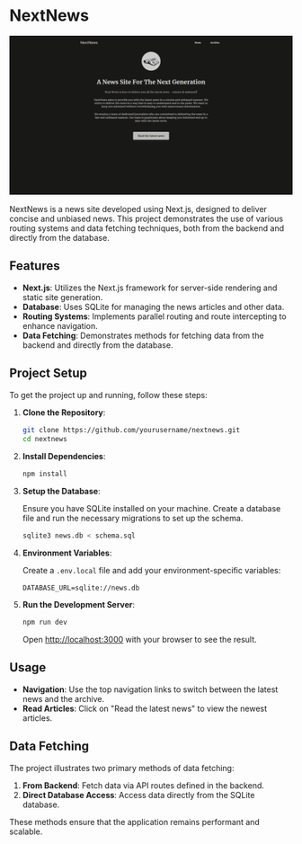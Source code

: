 # NextNews

![alt text](image.png)

NextNews is a news site developed using Next.js, designed to deliver concise and unbiased news. This project demonstrates the use of various routing systems and data fetching techniques, both from the backend and directly from the database.

## Features

- **Next.js**: Utilizes the Next.js framework for server-side rendering and static site generation.
- **Database**: Uses SQLite for managing the news articles and other data.
- **Routing Systems**: Implements parallel routing and route intercepting to enhance navigation.
- **Data Fetching**: Demonstrates methods for fetching data from the backend and directly from the database.

## Project Setup

To get the project up and running, follow these steps:

1. **Clone the Repository**:

   ```bash
   git clone https://github.com/yourusername/nextnews.git
   cd nextnews
   ```

2. **Install Dependencies**:

   ```bash
   npm install
   ```

3. **Setup the Database**:

   Ensure you have SQLite installed on your machine. Create a database file and run the necessary migrations to set up the schema.

   ```bash
   sqlite3 news.db < schema.sql
   ```

4. **Environment Variables**:

   Create a `.env.local` file and add your environment-specific variables:

   ```env
   DATABASE_URL=sqlite://news.db
   ```

5. **Run the Development Server**:

   ```bash
   npm run dev
   ```

   Open [http://localhost:3000](http://localhost:3000) with your browser to see the result.

## Usage

- **Navigation**: Use the top navigation links to switch between the latest news and the archive.
- **Read Articles**: Click on "Read the latest news" to view the newest articles.

## Data Fetching

The project illustrates two primary methods of data fetching:

1. **From Backend**: Fetch data via API routes defined in the backend.
2. **Direct Database Access**: Access data directly from the SQLite database.

These methods ensure that the application remains performant and scalable.
